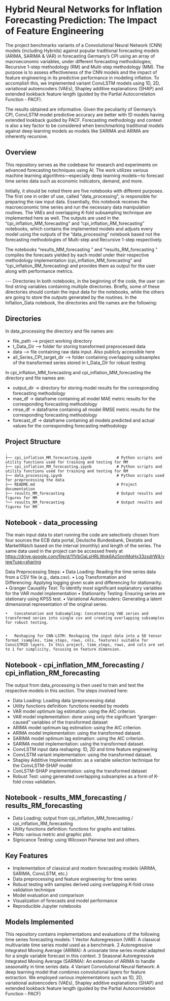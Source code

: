 # Hybrid Neural Networks for Inflation Forecasting Prediction: The Impact of Feature Engineering

The project benchmarks variants of a Convolutional Neural Network (CNN) models (including Hybrids) against popular traditional forecasting models (ARIMA, SARIMA & VAR) in forecasting Germany’s CPI using an array of macroeconomic variables, under different forecasting methodologies; Recursive 1-step methodology (RM) and Multi-step methodology (MM). The purpose is to assess effectiveness of the CNN models and the impact of feature engineering in its predictive performance in modeling inflation. To accomplish this, we implemented variant ConvLSTM models using 1D, 2D, variational autoencoders (VAEs), Shapley additive explanations (SHAP) and extended lookback feature length (guided by the Partial Autocorrelation Function - PACF).

The results obtained are informative. Given the peculiarity of Germany’s CPI, ConvLSTM model predictive accuracy are better with !D models having extended lookback guided by PACF. Forecasting methodology and context is also a key factor to be considered when benchmarking traditional models against deep learning models as models like SARIMA and ARIMA are inherently recursive.


## Overview

This repository serves as the codebase for research and experiments on advanced forecasting techniques using AI. The work utilizes various machine learning algorithms—especially deep learning models—to forecast time series data such as economic indicators, demand, and more.

Initially, it should be noted there are five notebooks with different purposes. The first one in order of use, called "data_processing", is responsible for preparing the raw input data. Essentially, this notebook receives the macroeconomic time series and run the necessary data manipulation routines. The VAEs and overlapping K-fold subsampling technique are implemented here as well. The outputs are used in the “cpi_inflation_MM_forecasting" and “cpi_inflation_RM_forecasting” notebooks, which contains the implemented models and adjusts every model using the outputs of the “data_processing” notebook based not the forecasting methodologies of Multi-step and Recursive 1-step respectively. 

The notebooks “results_MM_forecasting ” and “results_RM_forecasting ” compiles the forecasts yielded by each model under their respective methodology implementation (cpi_inflation_MM_forecasting" and “cpi_inflation_RM_forecasting)     and provides them as output for the user along with performance metrics.

--- Directories
In both notebooks, in the beginning of the code, the user can find string variables containing multiple directories. Briefly, some of these directories should contain the input data for the notebooks, while the others are going to store the outputs generated by the routines.
In the Inflation_Data notebook, the directories and file names are the following:


## Directories
In data_processing the directory and file names are:
- file_path —> project working directory 
- t_Data_Dir —> folder for storing transformed preprocessed data
- data —> file containing raw data input. Also publicly accessible here 
- all_Series_CPI_target_dir —> folder containing overlapping subsamples of the transformed series stored in t_Data_Dir for robust testing

In cpi_inflation_MM_forecasting and cpi_inflation_MM_forecasting the directory and file names are:
- output_dir -> directory for storing model results for the corresponding forecasting methodology
- mae_df -> dataframe containing all model MAE metric results for the corresponding forecasting methodology
- rmse_df -> dataframe containing all model RMSE metric results for the corresponding forecasting methodology
- forecast_df -> dataframe containing all models predicted and actual values for the corresponding forecasting methodology


## Project Structure

```
.
├── cpi_inflation_MM_forecasting.ipynb           # Python scripts and utility functions used for training and testing for MM
├── cpi_inflation_RM_forecasting.ipynb           # Python scripts and utility functions used for training and testing for RM
├── data_processing.ipynb                 	     # Python scripts used for preprocessing the data 
├── README.md            				         # Project documentation
├── results_MM_forecasting                 	     # Output results and figures for MM
└── results_RM_forecasting      				 # Output results and figures for RM
```

## Notebook - data_processing

The main input data to start running the code are selectively chosen from four sources the ECB data portal, Deutsche Bundesbank, Destatis and MarketWatch based on the interval (monthly) and length of the series. The same data used in the project can be accessed freely at https://drive.google.com/file/d/11VbOaLsHRLWok6Az5ninMqHx33zsdrW4/view?usp=sharing

Data Preprocessing Steps:
	•	Data Loading: Reading the time series data from a CSV file (e.g., data.csv).
	•	Log Transformation and Differencing: Applying logging given scale and differencing for stationarity.
	•	Granger Causality Test: To identify most significant explanatory variables for the VAR model implementation
	•	Stationarity Testing: Ensuring series are stationary using KPSS test.
	•	Variational Autoencoders: Generating a latent dimensional representation of the original series.

	•	Concatenation and Subsampling: Concatenating VAE series and transformed series into single csv and creating overlapping subsamples for robust testing.


	•	Reshaping for CNN-LSTM: Reshaping the input data into a 5D tensor format (samples, time_steps, rows, cols, features) suitable for ConvLSTM2D layers. In this project, time_steps, rows, and cols are set to 1 for simplicity, focusing on feature dimension.


## Notebook - cpi_inflation_MM_forecasting / cpi_inflation_RM_forecasting

The output from data_processing is then used to train and test the respective models in this section.
The steps involved here:
* Data Loading: Loading data (preprocessing data)
* Utility functions definition: functions needed by models
* VAR model optimum lag estimation: using the AIC criterion.
* VAR model implementation: done using only the significant “granger-caused” variables of the transformed dataset
* ARIMA model optimum lag estimation: using the AIC criterion.
* ARIMA model implementation: using the transformed dataset.
* SARIMA model optimum lag estimation: using the AIC criterion.
* SARIMA model implementation: using the transformed dataset.
* ConvLSTM input data reshaping: !D, 2D and time feature engineering
* ConvLSTM variant implementation: using the transformed dataset.
* Shapley Additive Implementation: as a variable selection technique for the ConvLSTM-SHAP model
* ConLSTM-SHAP implementation: using the transformed dataset
* Robust Test: using generated overlapping subsamples as a form of K-fold cross validation.

## Notebook - results_MM_forecasting / results_RM_forecasting

* Data Loading: output from cpi_inflation_MM_forecasting / cpi_inflation_RM_forecasting
* Utility functions definition: functions for graphs and tables.
* Plots: various metric and graphic plot.
* Signicance Testing: using Wilcoxon Pairwise test and others.


## Key Features

- Implementation of classical and modern forecasting models (ARIMA, SARIMA, ConvLSTM, etc.)
- Data preprocessing and feature engineering for time series
- Robust testing with samples derived using overlapping K-fold cross validation technique
- Model evaluation and comparison
- Visualization of forecasts and model performance
- Reproducible Jupyter notebooks

## Models Implemented

This repository contains implementations and evaluations of the following time series forecasting models:
	1	Vector Autoregression (VAR): A classical multivariate time series model used as a benchmark.
	2	Autoregressive Integrated Moving Average (ARIMA): A univariate time series model adapted for a single variable forecast in this context.
	3	Seasonal Autoregressive Integrated Moving Average (SARIMA): An extension of ARIMA to handle seasonality in time series data.
	4	Variant Convolutional Neural Network: A deep learning model that combines convolutional layers for feature extraction. We employed various implementations  such as 1D, 2D, variational autoencoders (VAEs), Shapley additive explanations (SHAP) and extended lookback feature length (guided by the Partial Autocorrelation Function - PACF) 




